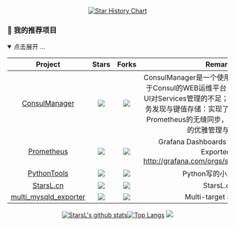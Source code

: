 <div align="center">

[![Star History Chart](https://api.star-history.com/svg?repos=starsliao/ConsulManager,starsliao/Prometheus&type=Date)](https://github.com/starsliao/ConsulManager)
</div>

### 💎 我的推荐项目

<details open>
<summary>点击展开 ...</summary>

|                        Project                         |                            Stars                              |                            Forks                             |              Remark              |
| :----------------------------------------------------: | :----------------------------------------------------------: | :----------------------------------------------------------: | :------------------------------: |
| [ConsulManager](https://github.com/starsliao/ConsulManager) | ![](https://img.shields.io/github/stars/starsliao/ConsulManager?color=f2f08d&logo=Undertale&logoColor=eb4630) | ![](https://img.shields.io/github/forks/starsliao/ConsulManager?color=ba86eb&logo=Handshake&logoColor=ea6aa6) | ConsulManager是一个使用Flask+Vue开发，基于Consul的WEB运维平台，弥补了Consul官方UI对Services管理的不足；并且基于Consul的服务发现与键值存储：实现了各云厂商多种资源与Prometheus的无缝同步，以及对各类监控资源的优雅管理与展示。 |
| [Prometheus](https://github.com/starsliao/Prometheus) | ![](https://img.shields.io/github/stars/starsliao/Prometheus?color=f2f08d&logo=Undertale&logoColor=eb4630)  | ![](https://img.shields.io/github/forks/starsliao/Prometheus?color=ba86eb&logo=Handshake&logoColor=ea6aa6) |  Grafana Dashboards for Prometheus Exporter：http://grafana.com/orgs/starsliao/dashboards  |
| [PythonTools](https://github.com/starsliao/PythonTools) | ![](https://img.shields.io/github/stars/starsliao/PythonTools?color=f2f08d&logo=Undertale&logoColor=eb4630) | ![](https://img.shields.io/github/forks/starsliao/PythonTools?color=ba86eb&logo=Handshake&logoColor=ea6aa6) |  Python写的小工具集合  |
| [StarsL.cn](https://github.com/starsliao/StarsL.cn) | ![](https://img.shields.io/github/stars/starsliao/StarsL.cn?color=f2f08d&logo=Undertale&logoColor=eb4630) | ![](https://img.shields.io/github/forks/starsliao/StarsL.cn?color=ba86eb&logo=Handshake&logoColor=ea6aa6) |  StarsL.cn  |
| [multi_mysqld_exporter](https://github.com/starsliao/multi_mysqld_exporter) | ![](https://img.shields.io/github/stars/starsliao/multi_mysqld_exporter?color=f2f08d&logo=Undertale&logoColor=eb4630) | ![](https://img.shields.io/github/forks/starsliao/multi_mysqld_exporter?color=ba86eb&logo=Handshake&logoColor=ea6aa6) |  Multi-target support  |
</details>

<div align="center">

[![StarsL's github stats](https://github-readme-stats.vercel.app/api?username=starsliao&show_icons=true&line_height=24&count_private=true&&hide=prs&locale=cn)](https://starsl.cn)[![Top Langs](https://github-readme-stats.vercel.app/api/top-langs/?username=starsliao&hide=javascript,css&layout=compact&card_width=230&locale=cn)](https://starsl.cn)
![](https://activity-graph.herokuapp.com/graph?username=starsliao&theme=github)
</div>

